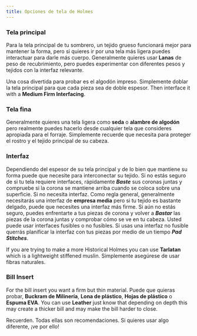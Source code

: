```yaml
---
title: Opciones de tela de Holmes
---
```


### Tela principal

Para la tela principal de tu sombrero, un tejido grueso funcionará mejor para mantener la forma, pero si quieres ir por una tela más ligera puedes interactuar para darle más cuerpo. Generalmente quieres usar **Lanas** de peso de recubrimiento, pero puedes experimentar con diferentes pesos y tejidos con la interfaz relevante. <Note>

Una cosa divertida para probar es el algodón impreso. Simplemente doblar la tela principal para que cada pieza sea de doble espesor. Then interface it with a **Medium Firm Interfacing**.

</Note>

### Tela fina

Generalmente quieres una tela ligera como **seda** o **alambre de algodón** pero realmente puedes hacerlo desde cualquier tela que consideres apropiada para el forraje. Simplemente recuerde que necesita para proteger el rostro y el tejido principal de su cabeza.

### Interfaz

Dependiendo del espesor de su tela principal y de lo bien que mantiene su forma puede que necesite para interconectar su tejido. Si no estás seguro de si tu tela requiere interfaces, rápidamente ***Baste*** sus coronas juntas y compruebe si la corona se mantiene arriba cuando se coloca sobre una superficie. Si no necesita interfaz. Como regla general, generalmente necesitarás una interfaz de **empresa media** pero si tu tejido es bastante delgado, puede que necesites una interfaz más firme. Si aún no estás seguro, puedes enfrentarte a tus piezas de corona y volver a ***Bastar*** las piezas de la corona juntas y comprobar cómo se ve en tu cabeza. Usted puede usar interfaces fusibles o no fusibles. Si usas una interfaz no fusible querrás planificar la interfaz con tus piezas por medio de un tiempo ***Pad Stitches***.

<Note>

If you are trying to make a more Historical Holmes you can use **Tarlatan** which is a lightweight stiffened muslin. Simplemente asegúrese de usar fibras naturales.

</Note>

### Bill Insert

For the bill insert you want a firm but thin material. Puede que quieras probar, **Buckram de Milinería**, **Lona de plástico**, **Hojas de plástico** o **Espuma EVA**. You can use **Leather** just know that depending on depth this may create a thicker bill and may make the bill harder to close.

<Note>

Recuerden. Todas ellas son recomendaciones. Si quieres usar algo diferente, ¡ve por ello!

</Note>
